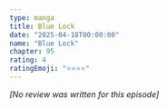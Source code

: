 ```yaml
---
type: manga
title: Blue Lock
date: "2025-04-18T00:00:00"
name: "Blue Lock"
chapter: 95
rating: 4
ratingEmoji: "⭐️⭐️⭐️⭐️"
---
```


_[No review was written for this episode]_